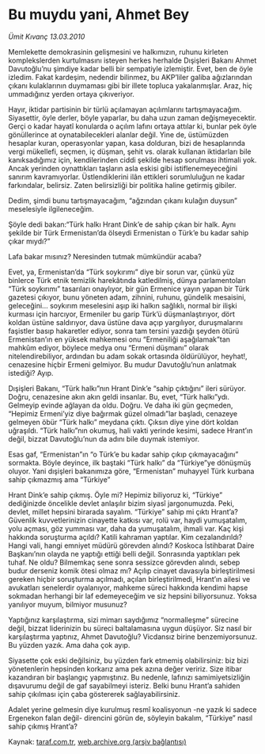 # Bu muydu yani, Ahmet Bey

*Ümit Kıvanç 13.03.2010*

<div class="yazi"><p>Memlekette demokrasinin gelişmesini ve halkımızın, ruhunu kirleten komplekslerden kurtulmasını isteyen herkes herhalde Dışişleri Bakanı Ahmet Davutoğlu’nu şimdiye kadar belli bir sempatiyle izlemiştir. Evet, ben de öyle izledim. Fakat kardeşim, nedendir bilinmez, bu AKP’liler galiba ağızlarından çıkanı kulaklarının duymaması gibi bir illete topluca yakalanmışlar. Araz, hiç ummadığınız yerden ortaya çıkıveriyor.</p>
<p>Hayır, iktidar partisinin bir türlü açılamayan açılımlarını tartışmayacağım. Siyasettir, öyle derler, böyle yaparlar, bu daha uzun zaman değişmeyecektir. Gerçi o kadar hayatî konularda o açılım lafını ortaya attılar ki, bunlar pek öyle gönüllerince at oynatabilecekleri alanlar değil. Yine de, üstümüzden hesaplar kuran, operasyonlar yapan, kasa dolduran, bizi de hesaplarında vergi mükellefi, seçmen, iç düşman, şehit vs. olarak kullanan iktidarları bile kanıksadığımız için, kendilerinden ciddi şekilde hesap sorulması ihtimali yok. Ancak yerinden oynattıkları taşların asla eskisi gibi istiflenemeyeceğini sanırım kavramıyorlar. Üstlendiklerini ilân ettikleri sorumluluğun ne kadar farkındalar, belirsiz. Zaten belirsizliği bir politika haline getirmiş gibiler.</p>
<p>Dedim, şimdi bunu tartışmayacağım, “ağzından çıkanı kulağın duysun” meselesiyle ilgileneceğim.</p>
<p>Şöyle dedi bakan:“Türk halkı Hrant Dink’e de sahip çıkan bir halk. Aynı şekilde bir Türk Ermenistan’da ölseydi Ermenistan o Türk’e bu kadar sahip çıkar mıydı?”</p>
<p>Lafa bakar mısınız? Neresinden tutmak mümkündür acaba?</p>
<p>Evet, ya, Ermenistan’da “Türk soykırımı” diye bir sorun var, çünkü yüz binlerce Türk etnik temizlik harekâtında katledilmiş, dünya parlamentoları “Türk soykırımı” tasarıları onaylıyor, bir gün Ermenice yayın yapan bir Türk gazetesi çıkıyor, bunu yöneten adam, zihnini, ruhunu, gündelik mesaisini, geleceğini... soykırım meselesini aşıp iki halkın sağlıklı, normal bir ilişki kurması için harcıyor, Ermeniler bu garip Türk’ü düşmanlaştırıyor, dört koldan üstüne saldırıyor, dava üstüne dava açıp yargılıyor, duruşmalarını faşistler basıp hakaretler ediyor, sonra tam tersini yazdığı şeyden ötürü Ermenistan’ın en yüksek mahkemesi onu “Ermeniliği aşağılamak”tan mahkûm ediyor, böylece medya onu “Ermeni düşmanı” olarak nitelendirebiliyor, ardından bu adam sokak ortasında öldürülüyor, heyhat!, cenazesine hiçbir Ermeni gelmiyor. Bu mudur Davutoğlu’nun anlatmak istediği? Ayıp.</p>
<p>Dışişleri Bakanı, “Türk halkı”nın Hrant Dink’e “sahip çıktığını” ileri sürüyor. Doğru, cenazesine akın akın geldi insanlar. Bu, evet, “Türk halkı”ydı. Gelmeyip evinde ağlayan da oldu. Doğru. Ve daha iki gün geçmeden, “Hepimiz Ermeni’yiz diye bağırmak güzel olmadı”lar başladı, cenazeye gelmeyen öbür “Türk halkı” meydana çıktı. Çıksın diye yine dört koldan uğraşıldı. “Türk halkı”nın okumuş, hali vakti yerinde kesimi, sadece Hrant’ın değil, bizzat Davutoğlu’nun da adını bile duymak istemiyor.</p>
<p>Esas gaf, “Ermenistan”ın “o Türk’e bu kadar sahip çıkıp çıkmayacağını” sormakta. Böyle deyince, ilk baştaki “Türk halkı” da “Türkiye”ye dönüşmüş oluyor. Yani dışişleri bakanımıza göre, “Ermenistan” muhayyel Türk kurbana sahip çıkmazmış ama “Türkiye”</p>
<p>Hrant Dink’e sahip çıkmış. Öyle mi? Hepimiz biliyoruz ki, “Türkiye” dediğinizde öncelikle devlet anlaşılır bizim siyasî jargonumuzda. Peki, devlet, millet hepsini birarada sayalım. “Türkiye” sahip mi çıktı Hrant’a? Güvenlik kuvvetlerinizin cinayette katkısı var, rolü var, haydi yumuşatalım, yolu açması, göz yumması var, daha da yumuşatalım, ihmali var. Kaç kişi hakkında soruşturma açıldı? Katili kahraman yaptılar. Kim cezalandırıldı? Hangi vali, hangi emniyet müdürü görevden alındı? Koskoca İstihbarat Daire Başkanı’nın olayda ne yaptığı ettiği belli değil. Sonrasında yaptıkları pek tuhaf. Ne oldu? Bilmemkaç sene sonra sessizce görevden alındı, sebep budur derseniz komik ötesi olmaz mı? Açılıp cinayet davasıyla birleştirilmesi gereken hiçbir soruşturma açılmadı, açılan birleştirilmedi, Hrant’ın ailesi ve avukatları senelerdir oyalanıyor, mahkeme süreci hakkında kendimi hapse sokmadan herhangi bir laf edemeyeceğim ve siz hepsini biliyorsunuz. Yoksa yanılıyor muyum, bilmiyor musunuz?</p>
<p>Yaptığınız karşılaştırma, sizi mimarı saydığımız “normalleşme” sürecine değil, bizzat liderinizin bu süreci baltalamasına uygun düşüyor. Siz nasıl bir karşılaştırma yaptınız, Ahmet Davutoğlu? Vicdansız birine benzemiyorsunuz. Bu yüzden yazık. Ama daha çok ayıp.</p>
<p>Siyasette çok eski değilsiniz, bu yüzden fark etmemiş olabilirsiniz: biz bizi yönetenlerin hepsinden korkarız ama pek azına değer veririz. Size itibar kazandıran bir başlangıç yapmıştınız. Bu nedenle, lafınızı samimiyetsizliğin dışavurumu değil de gaf sayabilmeyi isteriz. Belki bunu Hrant’a sahiden sahip çıkılması için çaba göstererek sağlayabilirsiniz.</p>
<p>Adalet yerine gelmesin diye kurulmuş resmî koalisyonun -ne yazık ki sadece Ergenekon falan değil- direncini görün de, söyleyin bakalım, “Türkiye” nasıl sahip çıkmış Hrant’a?</p>
</div>

Kaynak: [taraf.com.tr](http://taraf.com.tr:80/makale/10430.htm), [web.archive.org (arşiv bağlantısı)](http://web.archive.org/web/20100323113324/http://taraf.com.tr:80/makale/10430.htm)
